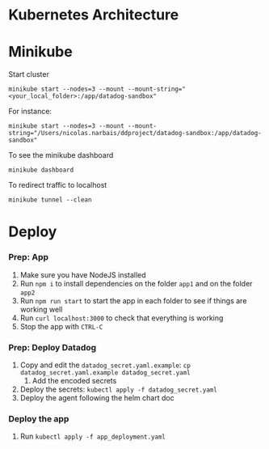 Kubernetes Architecture
=======================

# Minikube

Start cluster
```
minikube start --nodes=3 --mount --mount-string="<your_local_folder>:/app/datadog-sandbox"
```

For instance:
```
minikube start --nodes=3 --mount --mount-string="/Users/nicolas.narbais/ddproject/datadog-sandbox:/app/datadog-sandbox"
```

To see the minikube dashboard
```
minikube dashboard
```

To redirect traffic to localhost
```
minikube tunnel --clean
```

# Deploy

### Prep: App

1. Make sure you have NodeJS installed
1. Run `npm i` to install dependencies on the folder `app1` and on the folder `app2`
1. Run `npm run start` to start the app in each folder to see if things are working well
  1. Run `curl localhost:3000` to check that everything is working
  1. Stop the app with `CTRL-C`

### Prep: Deploy Datadog

1. Copy and edit the `datadog_secret.yaml.example`: `cp datadog_secret.yaml.example datadog_secret.yaml`
    1. Add the encoded secrets
1. Deploy the secrets: `kubectl apply -f datadog_secret.yaml`
1. Deploy the agent following the helm chart doc

### Deploy the app

1. Run `kubectl apply -f app_deployment.yaml`
